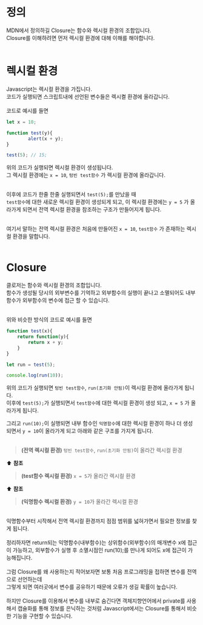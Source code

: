 # 정의
MDN에서 정의하길 Closure는 함수와 렉시컬 환경의 조합입니다.<br>
Closure를 이해하려면 먼저 렉시컬 환경에 대해 이해를 해야합니다.
<br><br>
# 렉시컬 환경
Javascript는 렉시컬 환경을 가집니다.<br>
코드가 실행되면 스크립트내에 선언된 변수들은 렉시켤 환경에 올라갑니다.<br><br>
코드로 예시를 들면
```javascript
let x = 10;

function test(y){
		alert(x + y);
}

test(5); // 15;
```
위의 코드가 실행되면 렉시컬 환경이 생성됩니다.<br>
그 렉시컬 환경에는 `x = 10`, `텅빈 test함수` 가 렉시컬 환경에 올라갑니다.<br><br>

이후에 코드가 한줄 한줄 실행되면서 `test(5);`를 만났을 때<br> 
`test함수`에 대한 새로운 렉시컬 환경이 생성되게 되고, 이 렉시컬 환경에는 `y = 5` 가 올라가게 되면서 전역 렉시컬 환경을 참조하는 구조가 만들어지게 됩니다.<br><br>

여기서 말하는 전역 렉시컬 환경은 처음에 만들어진 `x = 10`, `test함수` 가 존재하는 렉시컬 환경을 말합니다.<br><br>

# Closure
클로저는 함수와 렉시컬 환경의 조합입니다.<br>
함수가 생성될 당시의 외부변수를 기억하고 외부함수의 실행이 끝나고 소멸되어도
내부함수가 외부함수의 변수에 접근 할 수 있습니다.<br><br>

위와 비슷한 방식의 코드로 예시를 들면
```javascript
function test(x){
	return function(y){
		return x + y;
	}
}

let run = test(5);

console.log(run(10));
```
위의 코드가 실행되면 `텅빈 test함수`, `run(초기화 안됨)`이 렉시컬 환경에 올라가게 됩니다.<br>
이후에 `test(5);`가 실행되면서 `test함수`에 대한 렉시컬 환경이 생성 되고, `x = 5` 가 올라가게 됩니다.<br>

그리고 `run(10);`이 실행되면 내부 함수인 `익명함수`에 대한 렉시컬 환경이 하나 더 생성되면서 `y = 10`이 올라가게 되고 아래와 같은 구조를 가지게 됩니다.<br><br>

> **(전역 렉시컬 환경)**
`텅빈 test함수`, `run(초기화 안됨)`이 올라간 렉시컬 환경
> 

⬆️ **참조**

> **(test함수 렉시컬 환경)**
`x = 5`가 올라간 렉시컬 환경
> 

⬆️ **참조**

> **(익명함수 렉시컬 환경)**
`y = 10`가 올라간 렉시컬 환경
>
<br>
익명함수부터 시작해서 전역 렉시컬 환경까지 점점 범위를 넓혀가면서 필요한 정보를 찾게 됩니다.<br><br>
정리하자면 return되는 익명함수(내부함수)는 상위함수(외부함수)의 매개변수 x에 접근이 가능하고,
외부함수가 실행 후 소멸시점인 run(10);를 만나게 되어도 x에 접근이 가능해집니다.
<br><br>
그럼 Closure를 왜 사용하는지 적어보자면 보통 처음 프로그래밍을 접하면 변수를 전역으로 선언하는데<br>그렇게 되면 여러곳에서 변수를 공유하기 때문에 오류가 생길 확률이 높습니다.<br><br>
하지만 Closure를 이용해서 변수를 내부로 숨긴다면 객체지향언어에서 private를 사용해서 캡슐화를 통해 정보를 은닉하는 것처럼 Javascript에서는 Closure를 통해서 비슷한 기능을 구현할 수 있습니다.